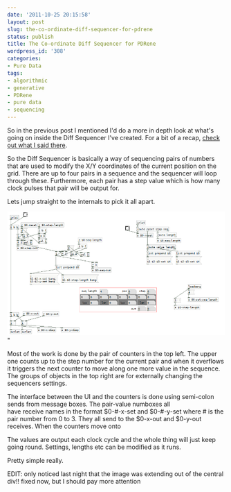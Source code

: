 ```yaml
---
date: '2011-10-25 20:15:58'
layout: post
slug: the-co-ordinate-diff-sequencer-for-pdrene
status: publish
title: The Co-ordinate Diff Sequencer for PDRene
wordpress_id: '308'
categories:
- Pure Data
tags:
- algorithmic
- generative
- PDRene
- pure data
- sequencing
---
```


So in the previous post I mentioned I'd do a more in depth look at what's going on inside the Diff Sequencer I've created. For a bit of a recap, [check out what I said there](http://www.rumblesan.com/?p=302).

So the Diff Sequencer is basically a way of sequencing pairs of numbers that are used to modify the X/Y coordinates of the current position on the grid. There are up to four pairs in a sequence and the sequencer will loop through these. Furthermore, each pair has a step value which is how many clock pulses that pair will be output for.

Lets jump straight to the internals to pick it all apart.

![Diff Sequencer internals](/a/2011-10-25-the-co-ordinate-diff-sequencer-for-pdrene/pdrene_diff_sequencer1.png)"

Most of the work is done by the pair of counters in the top left. The upper one counts up to the step number for the current pair and when it overflows it triggers the next counter to move along one more value in the sequence. The groups of objects in the top right are for externally changing the sequencers settings.

The interface between the UI and the counters is done using semi-colon sends from message boxes. The pair-value numboxes all have receive names in the format $0-#-x-set and $0-#-y-set where # is the pair number from 0 to 3. They all send to the $0-x-out and $0-y-out receives. When the counters move onto

The values are output each clock cycle and the whole thing will just keep going round. Settings, lengths etc can be modified as it runs.

Pretty simple really.

EDIT: only noticed last night that the image was extending out of the central div!! fixed now, but I should pay more attention

